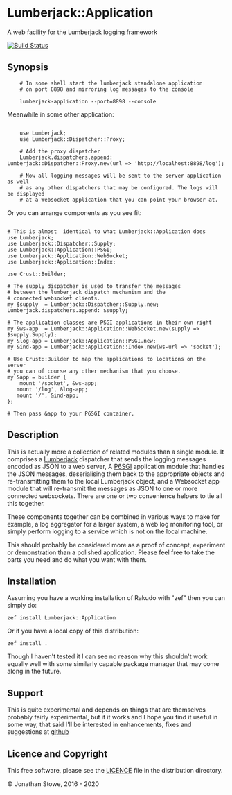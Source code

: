 # Lumberjack::Application

A web facility for the Lumberjack logging framework

[![Build Status](https://travis-ci.org/jonathanstowe/Lumberjack-Application.svg?branch=master)](https://travis-ci.org/jonathanstowe/Lumberjack-Application)

## Synopsis

```
	# In some shell start the lumberjack standalone application
	# on port 8898 and mirroring log messages to the console

	lumberjack-application --port=8898 --console
```
Meanwhile in some other application:

```perl6

	use Lumberjack;
	use Lumberjack::Dispatcher::Proxy;

	# Add the proxy dispatcher
	Lumberjack.dispatchers.append: Lumberjack::Dispatcher::Proxy.new(url => 'http://localhost:8898/log');

	# Now all logging messages will be sent to the server application as well
	# as any other dispatchers that may be configured. The logs will be displayed
	# at a Websocket application that you can point your browser at.

```
Or you can arrange components as you see fit:
```perl6

# This is almost  identical to what Lumberjack::Application does
use Lumberjack;
use Lumberjack::Dispatcher::Supply;
use Lumberjack::Application::PSGI;
use Lumberjack::Application::WebSocket;
use Lumberjack::Application::Index;

use Crust::Builder;

# The supply dispatcher is used to transfer the messages
# between the lumberjack dispatch mechanism and the
# connected websocket clients.
my $supply  = Lumberjack::Dispatcher::Supply.new;
Lumberjack.dispatchers.append: $supply;

# The application classes are PSGI applications in their own right
my &ws-app  = Lumberjack::Application::WebSocket.new(supply => $supply.Supply);
my &log-app = Lumberjack::Application::PSGI.new;
my &ind-app = Lumberjack::Application::Index.new(ws-url => 'socket');

# Use Crust::Builder to map the applications to locations on the server
# you can of course any other mechanism that you choose.
my &app = builder {
	mount '/socket', &ws-app;
   mount '/log', &log-app;
   mount '/', &ind-app;
};

# Then pass &app to your P6SGI container.
```

## Description

This is actually more a collection of related
modules than a single module. It comprises a
[Lumberjack](https://github.com/jonathanstowe/Lumberjack) dispatcher
that sends the logging messages encoded as JSON to a web server,
A [P6SGI](https://github.com/zostay/P6SGI) application module that
handles the JSON messages, deserialising them back to the appropriate
objects and re-transmitting them to the local Lumberjack object, and a
Websocket app module that will re-transmit the messages as JSON to one
or more connected websockets.  There are one or two convenience helpers
to tie all this together.

These components together can be combined in various ways to make for
example, a log aggregator for a larger system, a web log monitoring tool,
or simply perform logging to a service which is not on the local machine.

This should probably be considered more as a proof of concept, experiment
or demonstration than a polished application.  Please feel free to take
the parts you need and do what you want with them.

## Installation

Assuming you have a working installation of Rakudo with "zef" then you can simply do:

	zef install Lumberjack::Application

Or if you have a local copy of this distribution:

	zef install .

Though I haven't tested it I can see no reason why this shouldn't work
equally well with some similarly capable package manager that
may come along in the future.

## Support

This is quite experimental and depends on things that are themselves
probably fairly experimental, but it it works and I hope you find it
useful in some way, that said I'll be interested in enhancements,
fixes and suggestions at [github](https://github.com/jonathanstowe/Lumberjack-Application/issues)

## Licence and Copyright

This free software, please see the [LICENCE](LICENCE) file in the distribution
directory.

© Jonathan Stowe, 2016 - 2020

